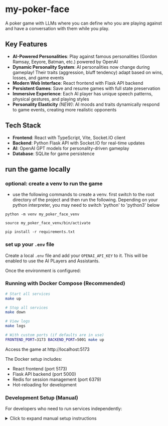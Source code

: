 # my-poker-face
A poker game with LLMs where you can define who you are playing against 
and have a conversation with them while you play.

## Key Features

- **AI-Powered Personalities**: Play against famous personalities (Gordon Ramsay, Eeyore, Batman, etc.) powered by OpenAI
- **Dynamic Personality System**: AI personalities now change during gameplay! Their traits (aggression, bluff tendency) adapt based on wins, losses, and game events
- **Modern Web Interface**: React frontend with Flask API backend
- **Persistent Games**: Save and resume games with full state preservation
- **Immersive Experience**: Each AI player has unique speech patterns, physical gestures, and playing styles
- **Personality Elasticity** *(NEW)*: AI moods and traits dynamically respond to game events, creating more realistic opponents

## Tech Stack
- **Frontend**: React with TypeScript, Vite, Socket.IO client
- **Backend**: Python Flask API with Socket.IO for real-time updates
- **AI**: OpenAI GPT models for personality-driven gameplay
- **Database**: SQLite for game persistence

## run the game locally
### optional: create a venv to run the game

- use the following commands to create a venv. first switch to the root 
directory of the project and then run the following. Depending on your 
python interpreter, you may need to switch 'python' to 'python3' below

`python -m venv my_poker_face_venv`

`source my_poker_face_venv/bin/activate`

`pip install -r requirements.txt`

### set up your `.env` file
Create a local `.env` file and add your `OPENAI_API_KEY` to it. 
This will be enabled to use the AI PLayers and Assistants.

Once the environment is configured:

### Running with Docker Compose (Recommended)

```bash
# Start all services
make up

# Stop all services
make down

# View logs
make logs

# With custom ports (if defaults are in use)
FRONTEND_PORT=3173 BACKEND_PORT=5001 make up
```

Access the game at http://localhost:5173

The Docker setup includes:
- React frontend (port 5173)
- Flask API backend (port 5000)
- Redis for session management (port 6379)
- Hot-reloading for development

### Development Setup (Manual)

For developers who need to run services independently:

<details>
<summary>Click to expand manual setup instructions</summary>

1. **Backend API**:
```bash
python -m flask_app.ui_web
```

2. **Frontend** (in a new terminal):
```bash
cd react/react
npm install
npm run dev
```

3. **Access**:
- Frontend: http://localhost:5173
- API: http://localhost:5000
</details>
